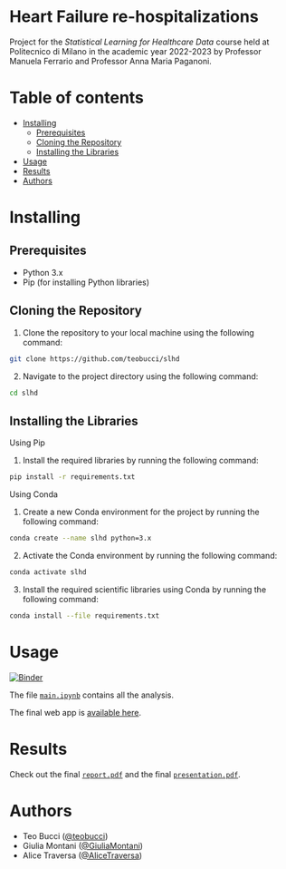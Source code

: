 <!-- omit from toc -->
# Heart Failure re-hospitalizations

Project for the _Statistical Learning for Healthcare Data_ course held at Politecnico di Milano in the academic year 2022-2023 by Professor Manuela Ferrario and Professor Anna Maria Paganoni.

<!-- omit from toc -->
# Table of contents

- [Installing](#installing)
  - [Prerequisites](#prerequisites)
  - [Cloning the Repository](#cloning-the-repository)
  - [Installing the Libraries](#installing-the-libraries)
- [Usage](#usage)
- [Results](#results)
- [Authors](#authors)


# Installing

## Prerequisites

- Python 3.x
- Pip (for installing Python libraries)

## Cloning the Repository

1. Clone the repository to your local machine using the following command:
```bash
git clone https://github.com/teobucci/slhd
```

2. Navigate to the project directory using the following command:
```bash
cd slhd
```

## Installing the Libraries

Using Pip

1. Install the required libraries by running the following command:
```bash
pip install -r requirements.txt
```

Using Conda

1. Create a new Conda environment for the project by running the following command:
```bash
conda create --name slhd python=3.x
```

2. Activate the Conda environment by running the following command:
```bash
conda activate slhd
```

3. Install the required scientific libraries using Conda by running the following command:
```bash
conda install --file requirements.txt
```

# Usage

[![Binder](https://mybinder.org/badge_logo.svg)](https://mybinder.org/v2/gh/teobucci/slhd/HEAD?labpath=main.ipynb)

The file [`main.ipynb`](./main.ipynb) contains all the analysis.

The final web app is [available here](https://teobucci-slhd-app-3iahgf.streamlit.app/).

# Results

Check out the final [`report.pdf`](./report/report.pdf) and the final [`presentation.pdf`](./presentation/presentation.pdf).

# Authors

- Teo Bucci ([@teobucci](https://github.com/teobucci))
- Giulia Montani ([@GiuliaMontani](https://github.com/GiuliaMontani))
- Alice Traversa ([@AliceTraversa](https://github.com/AliceTraversa))